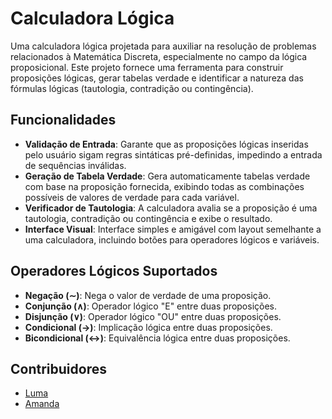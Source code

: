 # Calculadora Lógica

Uma calculadora lógica projetada para auxiliar na resolução de problemas relacionados à Matemática Discreta, especialmente no campo da lógica proposicional. Este projeto fornece uma ferramenta para construir proposições lógicas, gerar tabelas verdade e identificar a natureza das fórmulas lógicas (tautologia, contradição ou contingência).

## Funcionalidades

- **Validação de Entrada**: Garante que as proposições lógicas inseridas pelo usuário sigam regras sintáticas pré-definidas, impedindo a entrada de sequências inválidas.
- **Geração de Tabela Verdade**: Gera automaticamente tabelas verdade com base na proposição fornecida, exibindo todas as combinações possíveis de valores de verdade para cada variável.
- **Verificador de Tautologia**: A calculadora avalia se a proposição é uma tautologia, contradição ou contingência e exibe o resultado.
- **Interface Visual**: Interface simples e amigável com layout semelhante a uma calculadora, incluindo botões para operadores lógicos e variáveis.

## Operadores Lógicos Suportados

- **Negação (∼)**: Nega o valor de verdade de uma proposição.
- **Conjunção (∧)**: Operador lógico "E" entre duas proposições.
- **Disjunção (∨)**: Operador lógico "OU" entre duas proposições.
- **Condicional (→)**: Implicação lógica entre duas proposições.
- **Bicondicional (↔)**: Equivalência lógica entre duas proposições.

## Contribuidores
- [Luma](https://github.com/lumab23)
- [Amanda](https://github.com/Amandafonsecarodrigues)
